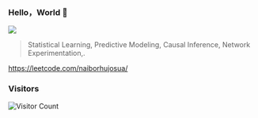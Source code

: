 
### Hello，World 👋

<!--
Here are some ideas to get you started:

- 🔭 I’m currently working on ...
- 🌱 I’m currently learning ...
- 👯 I’m looking to collaborate on ...
- 🤔 I’m looking for help with ...
- 💬 Ask me about ...
- 📫 How to reach me: ...
- 😄 Pronouns: ...
- ⚡ Fun fact: ...
-->

<img src="https://github-readme-stats.vercel.app/api?username=naiborhujosua&show_icons=true&icon_color=805AD5&text_color=718096&bg_color=ffffff&hide_title=true" />

> Statistical Learning, Predictive Modeling, Causal Inference, Network Experimentation,.


https://leetcode.com/naiborhujosua/

### Visitors
![Visitor Count](https://profile-counter.glitch.me/naiborhujosua/count.svg)






